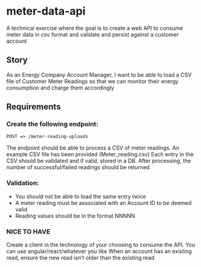 # meter-data-api
A technical exercise where the goal is to create a web API to consume meter data in csv format and validate and persist against a customer account

## Story
As an Energy Company Account Manager, 
I want to be able to load a CSV file of Customer Meter Readings 
so that we can monitor their energy consumption and charge them accordingly

## Requirements
### Create the following endpoint:	
	POST => /meter-reading-uploads
The endpoint should be able to process a CSV of meter readings. An example CSV file has been provided (Meter_reading.csv)
Each entry in the CSV should be validated and if valid, stored in a DB.
After processing, the number of successful/failed readings should be returned.

### Validation: 
* You should not be able to load the same entry twice
* A meter reading must be associated with an Account ID to be deemed valid
* Reading values should be in the format NNNNN

### NICE TO HAVE
Create a client in the technology of your choosing to consume the API. You can use angular/react/whatever you like
When an account has an existing read, ensure the new read isn’t older than the existing read
